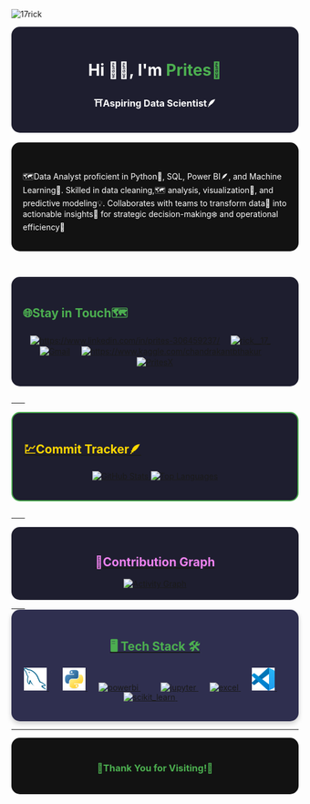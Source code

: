 <p>
    <img src="https://komarev.com/ghpvc/?username=17rick&label=Profile%20Views&color=0e75b6&style=flat" alt="17rick" />
</p>
<div align="center" style="background-color: #1e1e2f; padding: 20px; border-radius: 15px;">
  <h1 style="color: #ffffff;">Hi 🙋‍♂️, I'm <span style="color: #4caf50;">Prites🍁</span></h1>
  <h3 style="color: #ffffff;">⛩️Aspiring Data Scientist🪶</h3>
</div>
&nbsp;
<div style="padding: 20px; background-color: #121212; border-radius: 15px;">
  <h2 style="color: #4caf50;"></h2>
  <p style="color: #ffffff;">
    🗺️Data Analyst proficient in Python🐍, SQL, Power BI🪶, and Machine Learning🤖. Skilled in data cleaning,🗺 analysis, visualization🌿, and predictive modeling💡. Collaborates with teams to transform data🪻 into actionable insights🍂 for strategic decision-making❄️ and operational efficiency🥀
  </p>
</div>

&nbsp;
<div style="padding: 20px; background-color: #1e1e2f; border-radius: 15px;">
    <h2 style="color: #4caf50;">🌐Stay in Touch🗺️</h2>
  <p align="center">
  <a href="https://www.linkedin.com/in/prites-306459237/" target="blank"><img align="center" src="https://raw.githubusercontent.com/rahuldkjain/github-profile-readme-generator/master/src/images/icons/Social/linked-in-alt.svg" alt="https://www.linkedin.com/in/prites-306459237/" height="30" width="40" /></a>&nbsp;&nbsp;&nbsp;&nbsp;
<a href="https://www.instagram.com/rick__17_/" target="blank"><img align="center" src="https://raw.githubusercontent.com/rahuldkjain/github-profile-readme-generator/master/src/images/icons/Social/instagram.svg" alt="rick__17_" height="30" width="40" /></a>&nbsp;&nbsp;&nbsp;&nbsp;
      <a href="prtesbera17@gmail.com" target="blank">
   <img align="center" src="https://static.vecteezy.com/system/resources/previews/020/964/377/non_2x/gmail-mail-icon-for-web-design-free-png.png" alt="Gmail" height="30" width="40" /></a>&nbsp;&nbsp;&nbsp;&nbsp;
<a href="https://www.kaggle.com/pritesbera" target="blank"><img align="center" src="https://raw.githubusercontent.com/rahuldkjain/github-profile-readme-generator/master/src/images/icons/Social/kaggle.svg" alt="https://www.kaggle.com/chandrakantbthakur" height="30" width="40" /></a>&nbsp;&nbsp;&nbsp;&nbsp;
<a href="https://x.com/PritesX" target="blank">
  <img align="center" src="https://img.freepik.com/premium-vector/new-twitter-logo-x-2023-twitter-x-logo-official-vector-download_691560-10797.jpg?semt=ais_hybrid" alt="PritesX" height="30" width="40" /</a>
</p>
</div>

&nbsp;&nbsp;&nbsp;&nbsp;&nbsp;&nbsp;
<!-- GitHub Stats Section -->
<div style="padding: 20px; background-color: #1e1e2f; border-radius: 15px; border: 2px solid #4caf50;">
  <h2 style="color: #FFD700;">💹Commit Tracker🪶</h2>
  <p align="center">
    <img src="https://github-readme-stats.vercel.app/api?username=17rick&show_icons=true&theme=transparent&hide_border=true" alt="GitHub Stats" />
    <img src="https://github-readme-stats.vercel.app/api/top-langs/?username=17rick&layout=compact&theme=transparent&hide_border=true" alt="Top Languages" />
  </p>
<!--   <p align="center">
    <img src="https://github-readme-streak-stats.herokuapp.com/?user=17rick&theme=transparent&hide_border=true" alt="GitHub Streak" /> -->
  </p>
</div>


&nbsp;&nbsp;&nbsp;&nbsp;&nbsp;&nbsp;
<!-- Activity Graph Section --> 
<div align="center" style="padding: 20px; background-color: #1e1e2f; border-radius: 15px;">
  <h2 style="color: violet;">🚀Contribution Graph</h2>
  <img src="https://github-readme-activity-graph.vercel.app/graph?username=17rick&theme=react-dark&hide_border=true" alt="Activity Graph" />
</div>
<!-- X -->
&nbsp;&nbsp;&nbsp;&nbsp;&nbsp;&nbsp;
<div style="padding: 20px; background-color: #2f2f4f; border-radius: 15px; box-shadow: 0 4px 8px rgba(0, 0, 0, 0.2);">
  <h2 style="color: #4caf50; text-align: center;">🖥️ Tech Stack 🛠️</h2>
  <p align="center">
    <a href="https://www.mysql.com/" target="blank" rel="noreferrer"> 
      <img src="https://raw.githubusercontent.com/devicons/devicon/master/icons/mysql/mysql-original.svg" alt="mysql" width="40" height="40"/> 
    </a>&nbsp;&nbsp;&nbsp;&nbsp;&nbsp;
    <a href="https://www.python.org" target="blank" rel="noreferrer"> 
      <img src="https://raw.githubusercontent.com/devicons/devicon/master/icons/python/python-original.svg" alt="python" width="40" height="40"/> 
    </a> &nbsp;&nbsp;&nbsp;&nbsp;
    <a href="https://powerbi.microsoft.com/" target="blank" rel="noreferrer"> 
  <img src="https://upload.wikimedia.org/wikipedia/commons/c/cf/New_Power_BI_Logo.svg" alt="powerbi" width="40" height="40"/> 
</a>&nbsp;&nbsp;&nbsp;
    &nbsp;&nbsp;&nbsp;&nbsp;
    <a href="https://jupyter.org/" target="blank" rel="noreferrer"> 
      <img src="https://jupyter.org/assets/homepage/main-logo.svg" alt="jupyter" width="40" height="40"/> 
    </a>&nbsp;&nbsp;&nbsp;&nbsp;
    <a href="https://www.microsoft.com/en-us/microsoft-365/excel" target="_blank" rel="noreferrer"> 
      <img src="https://encrypted-tbn0.gstatic.com/images?q=tbn:ANd9GcSD4lkgTaFtjkK6L66jnBQtI4tL57CmU_vhzA&s" alt="excel" width="40" height="40"/> 
    </a> &nbsp;&nbsp;&nbsp;&nbsp;
    <a href="https://code.visualstudio.com/" target="blank" rel="noreferrer"> 
  <img src="https://raw.githubusercontent.com/devicons/devicon/master/icons/vscode/vscode-original.svg" alt="vscode" width="40" height="40"/> 
</a> &nbsp;&nbsp;&nbsp;&nbsp;
    <a href="https://scikit-learn.org/" target="blank" rel="noreferrer"> 
      <img src="https://upload.wikimedia.org/wikipedia/commons/0/05/Scikit_learn_logo_small.svg" alt="scikit_learn" width="40" height="40"/> 
    </a>&nbsp;&nbsp;&nbsp;&nbsp;
  </p>
</div>

----
<div align="center" style="padding: 20px; background-color: #121212; border-radius: 15px;">
  <h3 style="color: #4caf50;">🥀Thank You for Visiting!🍁</h3>
</div>



